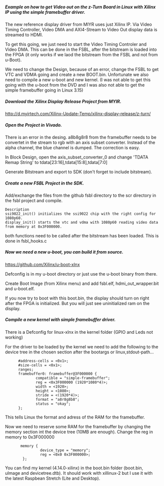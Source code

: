 ##### Example on how to get Video out on the z-Turn Board in Linux with Xilinx IP using the simple framebuffer driver.

The new reference display driver from MIYR uses just Xilinx IP. Via Video Timing Controller, Video DMA and AXI4-Stream to Video Out display data is streamed to HDMI.

To get this going, we just need to start the Video Timing Controler and Video DMA. This can be done in the FSBL, after the bitstream is loaded into the FPGA (it only works if we laod the bitstream from the FSBL and not from u-Boot).

We need to change the Design, because of an error, change the FSBL to get VTC and VDMA going and create a new BOOT.bin. Unfortunate we also need to compile a new u-boot and new kernel. (I was not able to get this going with the u-boot from the DVD and I was also not able to get the simple framebuffer going in Linux 3.15)

##### Download the Xilinx Display Release Project from MYIR.

http://d.myirtech.com/Xilinx-Update-Temp/xilinx-display-release/z-turn/

##### Open the Project in Vivado.
There is an error in the desing. a8b8g8r8 from the framebuffer needs to be convertet in the stream to rgb with an axis subset converter. Instead of the alpha channel, the blue channel is dumped. The correction is easy.

In Block Design, open the axis_subset_converter_0 and change 'TDATA Remap String' to tdata[23:16],tdata[15:8],tdata[7:0]

Generate Bitstream and export to SDK (don't forget to include bitstream).

##### Create a new FSBL Project in the SDK.

Add/exchange the files from the github fsbl directory to the scr directory in the fsbl project and compile.

	Description
	ssi9022_init() initializes the ssi9022 chip with the right config for 1080p60.
	display_init() starts the vtc and vdma with 1080p60 reading video data from memory at 0x3F000000.

both functions need to be called after the bitstream has been loaded. This is done in fsbl_hooks.c
  
##### Now we need a new u-boot, you can build it from source.
https://github.com/Xilinx/u-boot-xlnx

Defconfig is in my u-boot directory or just use the u-boot binary from there.

Create Boot Image (from Xilinx menu) and add fsbl.elf, hdmi_out_wrapper.bit and u-boot.elf.

If you now try to boot with this boot.bin, the display should turn on right after the FPGA is initialized.
But you will just see uninitialized ram on the display.

##### Compile a new kernel with simple framebuffer driver.

There is a Defconfig for linux-xlnx in the kernel folder (GPIO and Leds not working)

For the driver to be loaded by the kernel we need to add the following to the device tree in the chosen section after the bootargs or linux,stdout-path...

```
      #address-cells = <0x1>;
      #size-cells = <0x1>;
      ranges;
      framebuffer0: framebuffer@3F000000 {
              compatible = "simple-framebuffer";
              reg = <0x3F000000 (1920*1080*4)>;
              width = <1920>;
              height = <1080>;
              stride = <(1920*4)>;
              format = "a8r8g8b8";
              status = "okay";
      };
```
This tells Linux the format and adress of the RAM for the framebuffer.

Now we need to reserve some RAM for the framebuffer by changing the memory section int the device tree (10MB are enough).
Change the reg in memory to 0x3F000000
```
       memory {
                device_type = "memory";
                reg = <0x0 0x3F000000>;
        };
```

You can find my kernel (4.14.0-xilinx) in the boot.bin folder (boot.bin, uImage and devicetree.dtb).
It should work with xillinux-2 but I use it with the latest Raspbean Stretch (Lite and Desktop).
  
